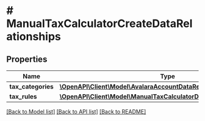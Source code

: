 # # ManualTaxCalculatorCreateDataRelationships

## Properties

Name | Type | Description | Notes
------------ | ------------- | ------------- | -------------
**tax_categories** | [**\OpenAPI\Client\Model\AvalaraAccountDataRelationshipsTaxCategories**](AvalaraAccountDataRelationshipsTaxCategories.md) |  | [optional]
**tax_rules** | [**\OpenAPI\Client\Model\ManualTaxCalculatorDataRelationshipsTaxRules**](ManualTaxCalculatorDataRelationshipsTaxRules.md) |  | [optional]

[[Back to Model list]](../../README.md#models) [[Back to API list]](../../README.md#endpoints) [[Back to README]](../../README.md)
